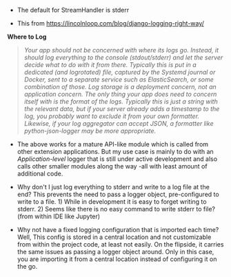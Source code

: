 * The default for StreamHandler is stderr


* This from https://lincolnloop.com/blog/django-logging-right-way/    

**Where to Log**

>_Your app should not be concerned with where its logs go. Instead, it should log everything to the console (stdout/stderr) and let the server decide what to do with it from there. Typically this is put in a dedicated (and logrotated) file, captured by the Systemd journal or Docker, sent to a separate service such as ElasticSearch, or some combination of those. Log storage is a deployment concern, not an application concern. The only thing your app does need to concern itself with is the format of the logs. Typically this is just a string with the relevant data, but if your server already adds a timestamp to the log, you probably want to exclude it from your own formatter. Likewise, if your log aggregator can accept JSON, a formatter like python-json-logger may be more appropriate._

* The above works for a mature API-like module which is called from other extension applications. But my use case is mainly to do with an _Application-level_ logger that is still under active development and also calls other smaller modules along the way -all with least amount of additional code.

* Why don't I just log everything to stderr and write to a log file at the end? This prevents the need to pass a logger object, pre-configured to write to a file. 1) While in development it is easy to forget writing to stderr. 2) Seems like there is no easy command to write stderr to file? (from within IDE like Jupyter)

* Why not have a fixed logging configuration that is imported each time? Well, This config is stored in a central location and not customizable from within the project code, at least not easily. On the flipside, it carries the same issues as passing a logger object around. Only in this case, you are importing it from a central location instead of configuring it on the go.
